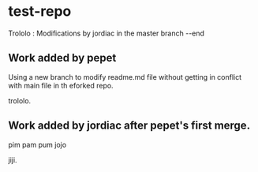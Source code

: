 # test-repo


Trololo : Modifications by jordiac in the master branch
--end

## Work added by pepet 

Using a new branch to modify readme.md file without getting in conflict with main file in th eforked repo.

trololo. 


## Work added by jordiac after pepet's first merge.

pim pam pum jojo

jiji.
